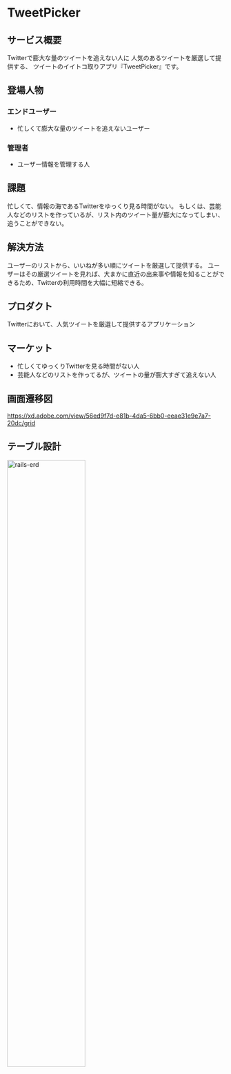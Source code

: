 # TweetPicker

## サービス概要
Twitterで膨大な量のツイートを追えない人に
人気のあるツイートを厳選して提供する、
ツイートのイイトコ取りアプリ『TweetPicker』です。

## 登場人物
### エンドユーザー
- 忙しくて膨大な量のツイートを追えないユーザー
### 管理者
- ユーザー情報を管理する人

## 課題
忙しくて、情報の海であるTwitterをゆっくり見る時間がない。
もしくは、芸能人などのリストを作っているが、リスト内のツイート量が膨大になってしまい、追うことができない。

## 解決方法
ユーザーのリストから、いいねが多い順にツイートを厳選して提供する。
ユーザーはその厳選ツイートを見れば、大まかに直近の出来事や情報を知ることができるため、Twitterの利用時間を大幅に短縮できる。

## プロダクト
Twitterにおいて、人気ツイートを厳選して提供するアプリケーション

## マーケット
- 忙しくてゆっくりTwitterを見る時間がない人
- 芸能人などのリストを作ってるが、ツイートの量が膨大すぎて追えない人

## 画面遷移図
https://xd.adobe.com/view/56ed9f7d-e81b-4da5-6bb0-eeae31e9e7a7-20dc/grid

## テーブル設計
<img width="60%" alt="rails-erd" src="https://user-images.githubusercontent.com/48763497/89099802-cfe8a000-d42c-11ea-97d6-9b3da08303ac.png">
